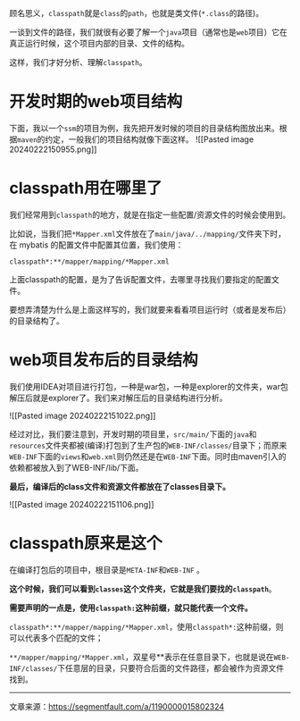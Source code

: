 顾名思义，`classpath`就是`class`的`path`，也就是类文件(`*.class`的路径)。

一谈到文件的路径，我们就很有必要了解一个`java`项目（通常也是`web`项目）它在真正运行时候，这个项目内部的目录、文件的结构。

这样，我们才好分析、理解`classpath`。

# 开发时期的web项目结构
下面，我以一个`ssm`的项目为例，我先把开发时候的项目的目录结构图放出来。根据`maven`的约定，一般我们的项目结构就像下面这样。
![[Pasted image 20240222150955.png]]

# classpath用在哪里了
我们经常用到`classpath`的地方，就是在指定一些配置/资源文件的时候会使用到。

比如说，当我们把`*Mapper.xml`文件放在了`main/java/../mapping/`文件夹下时，在 mybatis 的配置文件中配置其位置，我们使用：

```properties
classpath*:**/mapper/mapping/*Mapper.xml
```
上面classpath的配置，是为了告诉配置文件，去哪里寻找我们要指定的配置文件。

要想弄清楚为什么是上面这样写的，我们就要来看看项目运行时（或者是发布后）的目录结构了。

# web项目发布后的目录结构
我们使用IDEA对项目进行打包，一种是war包，一种是explorer的文件夹，war包解压后就是explorer了。我们来对解压后的目录结构进行分析。

![[Pasted image 20240222151022.png]]

经过对比，我们要注意到，开发时期的项目里，`src/main/`下面的`java`和`resources`文件夹都被(编译)打包到了生产包的`WEB-INF/classes/`目录下；而原来`WEB-INF`下面的`views`和`web.xml`则仍然还是在`WEB-INF`下面。同时由maven引入的依赖都被放入到了WEB-INF/lib/下面。

**最后，编译后的class文件和资源文件都放在了classes目录下。**

![[Pasted image 20240222151106.png]]

# classpath原来是这个
在编译打包后的项目中，根目录是`META-INF`和`WEB-INF` 。

**这个时候，我们可以看到`classes`这个文件夹，它就是我们要找的`classpath`**。

**需要声明的一点是，使用`classpath:`这种前缀，就只能代表一个文件。**

`classpath*:**/mapper/mapping/*Mapper.xml`，使用`classpath*:`这种前缀，则可以代表多个匹配的文件；

`**/mapper/mapping/*Mapper.xml`，双星号**表示在任意目录下，也就是说在`WEB-INF/classes/`下任意层的目录，只要符合后面的文件路径，都会被作为资源文件找到。

---

文章来源：https://segmentfault.com/a/1190000015802324



